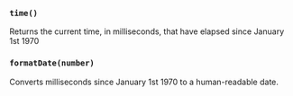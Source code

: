 ### `time()`
Returns the current time, in milliseconds, that have elapsed since January 1st 1970

### `formatDate(number)`
Converts milliseconds since January 1st 1970 to a human-readable date.
